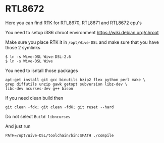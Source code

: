 # RTL8672

Here you can find RTK for RTL8670, RTL8671 and RTL8672 cpu's

You need to setup i386 chroot environment https://wiki.debian.org/chroot

Make sure you place RTK it in `/opt/Wive-DSL` and make sure that you have those 2 symlinks
```
$ ln -s Wive-DSL Wive-DSL-2.6
$ ln -s Wive-DSL Wive
```

You need to isntall those packages 
```
apt-get	install git gcc binutils bzip2 flex python perl make \
grep diffutils unzip gawk getopt subversion libz-dev \
libc-dev ncurses-dev g++ bison
```
If you need clean build then
```
git clean -fdx; git clean -fdX; git reset --hard
```
Do not select `Build libncurses`

And just run
```
PATH=/opt/Wive-DSL/toolchain/bin:$PATH ./compile
```

